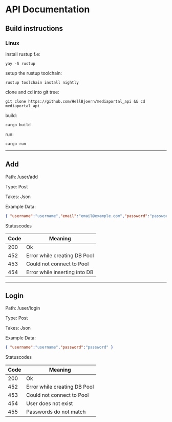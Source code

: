 # API Documentation

## Build instructions

### Linux

install rustup f.e:

```shell
yay -S rustup
```

setup the rustup toolchain:

```shell
rustup toolchain install nightly
```

clone and cd into git tree:

```
git clone https://github.com/HellBjoern/mediaportal_api && cd mediaportal_api
```

build:

```shell
cargo build
```

run:

```shell
cargo run
```

---

## Add

Path: /user/add

Type: Post

Takes: Json

Example Data:

```json
{ "username":"username","email":"email@example.com","password":"passwordhash" }
```

Statuscodes

| Code | Meaning                       |
| ---- | ----------------------------- |
| 200  | Ok                            |
| 452  | Error while creating DB Pool  |
| 453  | Could not connect to Pool     |
| 454  | Error while inserting into DB |

---

## Login

Path: /user/login

Type: Post

Takes: Json

Example Data:

```json
{ "username":"username","password":"password" }
```

Statuscodes

| Code | Meaning                      |
| ---- | ---------------------------- |
| 200  | Ok                           |
| 452  | Error while creating DB Pool |
| 453  | Could not connect to Pool    |
| 454  | User does not exist          |
| 455  | Passwords do not match       |